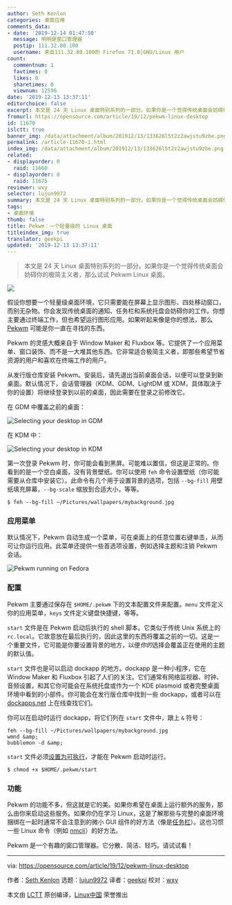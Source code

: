 ```yaml
---
author: Seth Kenlon
categories: 桌面应用
comments_data:
- date: '2019-12-14 01:47:50'
  message: 明明是窗口管理器
  postip: 111.32.80.100
  username: 来自111.32.80.100的 Firefox 71.0|GNU/Linux 用户
count:
  commentnum: 1
  favtimes: 0
  likes: 0
  sharetimes: 0
  viewnum: 12596
date: '2019-12-13 13:37:11'
editorchoice: false
excerpt: 本文是 24 天 Linux 桌面特别系列的一部分。如果你是一个觉得传统桌面会妨碍你的极简主义者，那么试试 Pekwm Linux 桌面。
fromurl: https://opensource.com/article/19/12/pekwm-linux-desktop
id: 11670
islctt: true
banner_img: /data/attachment/album/201912/13/133626l5t2z2awjstu9zbe.png
permalink: /article-11670-1.html
index_img: /data/attachment/album/201912/13/133626l5t2z2awjstu9zbe.png.thumb.jpg
related:
- displayorder: 0
  raid: 11660
- displayorder: 0
  raid: 11675
reviewer: wxy
selector: lujun9972
summary: 本文是 24 天 Linux 桌面特别系列的一部分。如果你是一个觉得传统桌面会妨碍你的极简主义者，那么试试 Pekwm Linux 桌面。
tags:
- 桌面环境
thumb: false
title: Pekwm：一个轻量级的 Linux 桌面
titleindex_img: true
translator: geekpi
updated: '2019-12-13 13:37:11'
---
```



> 
> 本文是 24 天 Linux 桌面特别系列的一部分。如果你是一个觉得传统桌面会妨碍你的极简主义者，那么试试 Pekwm Linux 桌面。
> 
> 
> 


![](/data/attachment/album/201912/13/133626l5t2z2awjstu9zbe.png)


假设你想要一个轻量级桌面环境，它只需要能在屏幕上显示图形、四处移动窗口，而别无杂物。你会发现传统桌面的通知、任务栏和系统托盘会妨碍你的工作。你想主要通过终端工作，但也希望运行图形应用。如果听起来像是你的想法，那么 [Pekwm](http://www.pekwm.org/) 可能是你一直在寻找的东西。


Pekwm 的灵感大概来自于 Window Maker 和 Fluxbox 等。它提供了一个应用菜单、窗口装饰、而不是一大堆其他东西。它非常适合极简主义者，即那些希望节省资源的用户和喜欢在终端工作的用户。


从发行版仓库安装 Pekwm。安装后，请先退出当前桌面会话，以便可以登录到新桌面。默认情况下，会话管理器（KDM、GDM、LightDM 或 XDM，具体取决于你的设置）将继续登录到以前的桌面，因此需要在登录之前修改它。


在 GDM 中覆盖之前的桌面：


![Selecting your desktop in GDM](/data/attachment/album/201912/13/133713utjff3rff2kmqvqq.jpg "Selecting your desktop in GDM")


在 KDM 中：


![Selecting your desktop in KDM](/data/attachment/album/201912/13/133714v5jj8omzrzhqhmkj.jpg "Selecting your desktop in KDM")


第一次登录 Pekwm 时，你可能会看到黑屏。可能难以置信，但这是正常的。你看到的是一个空白桌面，没有背景壁纸。你可以使用 `feh` 命令设置壁纸（你可能需要从仓库中安装它）。此命令有几个用于设置背景的选项，包括 `--bg-fill` 用壁纸填充屏幕，`--bg-scale` 缩放到合适大小，等等。



```
$ feh --bg-fill ~/Pictures/wallpapers/mybackground.jpg
```

### 应用菜单


默认情况下，Pekwm 自动生成一个菜单，可在桌面上的任意位置右键单击，从而可让你运行应用。此菜单还提供一些首选项设置，例如选择主题和注销 Pekwm 会话。


![Pekwm running on Fedora](/data/attachment/album/201912/13/133721tdbjjj2bjlylbgv2.jpg "Pekwm running on Fedora")


### 配置


Pekwm 主要通过保存在 `$HOME/.pekwm` 下的文本配置文件来配置。`menu` 文件定义你的应用菜单，`keys` 文件定义键盘快捷键，等等。


`start` 文件是在 Pekwm 启动后执行的 shell 脚本。它类似于传统 Unix 系统上的 `rc.local`。它故意放在最后执行的，因此这里的东西将覆盖之前的一切。这是一个重要文件，它可能是你要设置背景的地方，以便*你的*选择会覆盖正在使用的主题的默认值。


`start` 文件也是可以启动 dockapp 的地方。dockapp 是一种小程序，它在 Window Maker 和 Fluxbox 引起了人们的关注。它们通常有网络监视器、时钟、音频设置，和其它你可能会在系统托盘或作为一个 KDE plasmoid 或者完整桌面环境中看到的小部件。你可能会在发行版仓库中找到一些 dockapp，或者可以在 [dockapps.net](http://dockapps.net) 上在线查找它们。


你可以在启动时运行 dockapp，将它们列在 `start` 文件中，跟上 `&` 符号：



```
feh --bg-fill ~/Pictures/wallpapers/mybackground.jpg
wmnd &amp;
bubblemon -d &amp;
```

`start` 文件必须[设置为可执行](https://opensource.com/article/19/6/understanding-linux-permissions)，才能在 Pekwm 启动时运行。



```
$ chmod +x $HOME/.pekwm/start
```

### 功能


Pekwm 的功能不多，但这就是它的美。如果你希望在桌面上运行额外的服务，那么由你来启动这些服务。如果你仍在学习 Linux，这是了解那些与完整的桌面环境捆绑在一起时通常不会注意到的微小 GUI 组件的好方法（像是[任务栏](https://opensource.com/article/19/1/productivity-tool-tint2)）。这也习惯一些 Linux 命令（例如 [nmcli](https://opensource.com/article/19/5/set-static-network-connection-linux)）的好方法。


Pekwm 是一个有趣的窗口管理器。它分散、简洁、轻巧。请试试看！




---


via: <https://opensource.com/article/19/12/pekwm-linux-desktop>


作者：[Seth Kenlon](https://opensource.com/users/seth) 选题：[lujun9972](https://github.com/lujun9972) 译者：[geekpi](https://github.com/geekpi) 校对：[wxy](https://github.com/wxy)


本文由 [LCTT](https://github.com/LCTT/TranslateProject) 原创编译，[Linux中国](https://linux.cn/) 荣誉推出